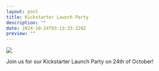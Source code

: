```yaml
---
layout: post
title: Kickstarter Launch Party
description: ""
date: 2024-10-24T03:13:33.320Z
preview: ""
---
```


![](/assets/images/KickstarterLaunchPartyVirtualInvitation.png)

Join us for our Kickstarter Launch Party on 24th of October!
